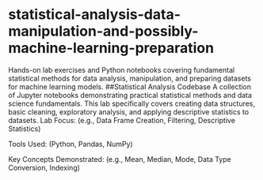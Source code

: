 # statistical-analysis-data-manipulation-and-possibly-machine-learning-preparation
Hands-on lab exercises and Python notebooks covering fundamental statistical methods for data analysis, manipulation, and preparing datasets for machine learning models.
##Statistical Analysis Codebase
A collection of Jupyter notebooks demonstrating practical statistical methods and data science fundamentals. This lab specifically covers creating data structures, basic cleaning, exploratory analysis, and applying descriptive statistics to datasets.
Lab Focus: (e.g., Data Frame Creation, Filtering, Descriptive Statistics)

Tools Used: (Python, Pandas, NumPy)

Key Concepts Demonstrated: (e.g., Mean, Median, Mode, Data Type Conversion, Indexing)

